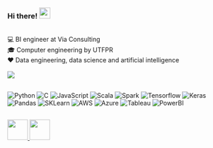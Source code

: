 ### Hi there! <img src="https://media.giphy.com/media/hvRJCLFzcasrR4ia7z/giphy.gif" width="25px">
<br> :computer: BI engineer at Via Consulting
<br> :mortar_board: Computer engineering by UTFPR
<br> :heart: Data engineering, data science and artificial intelligence
<br>
<br> ![](https://visitor-badge.glitch.me/badge?page_id=analiviafr&right_color=midnightblue)

##
![Python](https://img.shields.io/badge/Python-000000?style=for-the-badge&logo=python&logoColor=blue&color=23283C)
![C](https://img.shields.io/badge/C-000000?style=for-the-badge&logo=c&logoColor=BCD7E2&color=23283C)
![JavaScript](https://img.shields.io/badge/JavaScript-323330?style=for-the-badge&logo=javascript&logoColor=F7DF1E&color=23283C)
![Scala](https://img.shields.io/badge/Scala-323330?style=for-the-badge&logo=scala&logoColor=C43838&color=23283C)
![Spark](https://img.shields.io/badge/Spark-323330?style=for-the-badge&logo=apache-spark&logoColor=E15316&color=23283C)
![Tensorflow](https://img.shields.io/badge/TensorFlow-FF6F00?style=for-the-badge&logo=tensorflow&logoColor=F77A26&color=23283C)
![Keras](https://img.shields.io/badge/Keras-323330?style=for-the-badge&logo=keras&logoColor=CE1616&color=23283C)
![Pandas](https://img.shields.io/badge/Pandas-323330?style=for-the-badge&logo=pandas&logoColor=C4C4C4&color=23283C)
![SKLearn](https://img.shields.io/badge/scikit_learn-323330?style=for-the-badge&logo=scikit-learn&logoColor=FA8D5F&color=23283C)
![AWS](https://img.shields.io/badge/Amazon_AWS-000000?style=for-the-badge&logo=amazon-aws&logoColor=yellow&color=23283C)
![Azure](https://img.shields.io/badge/Microsoft_Azure-323330?style=for-the-badge&logo=microsoft-azure&logoColor=1697CE&color=23283C)
![Tableau](https://img.shields.io/badge/Tableau-E97627?style=for-the-badge&logo=Tableau&logoColor=orange&color=23283C)
![PowerBI](https://img.shields.io/badge/Power_BI-323330?style=for-the-badge&logo=powerbi&logoColor=DCB800&color=23283C)

##
<a target="_blank" href="https://www.linkedin.com/in/analiviafr">
  <img  width="46px" src="https://cdn-icons-png.flaticon.com/512/3670/3670129.png" />
</a> 
<a target="_blank" href="mailto:analiviafr@gmail.com">
  <img width="46px" src="https://cdn-icons-png.flaticon.com/512/552/552486.png" />
</a>

